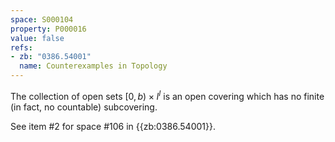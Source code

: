 ```yaml
---
space: S000104
property: P000016
value: false
refs:
- zb: "0386.54001"
  name: Counterexamples in Topology
---
```


The collection of open sets $[0,b)\times I^I$ is an open covering which has no finite (in fact, no countable) subcovering.

See item #2 for space #106 in {{zb:0386.54001}}.
